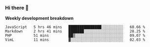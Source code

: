 ### Hi there 👋


**Weekly development breakdown**

<!--START_SECTION:waka-->
```text
JavaScript   5 hrs 46 mins   ███████████████░░░░░░░░░░   60.66 % 
Markdown     2 hrs 41 mins   ███████░░░░░░░░░░░░░░░░░░   28.25 % 
PHP          51 mins         ██▒░░░░░░░░░░░░░░░░░░░░░░   09.07 % 
VimL         11 mins         ▓░░░░░░░░░░░░░░░░░░░░░░░░   02.03 % 
```
<!--END_SECTION:waka-->

